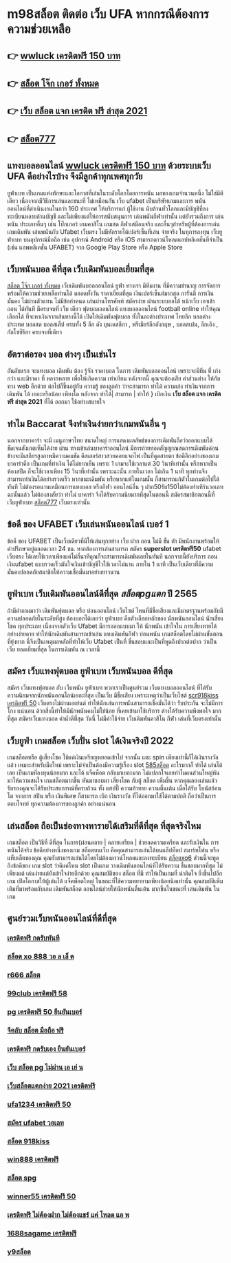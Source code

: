 # m98สล็อต ติดต่อ เว็บ UFA หากกรณีต้องการความช่วยเหลือ

## 👉 [wwluck เครดิตฟรี 150 บาท](https://www.ufaeat.com/credit-free-50/)
## 👉 [สล็อต โจ๊ก เกอร์ ทั้งหมด](https://www.ufaeat.com/register/)
## 👉 [เว็บ สล็อต แจก เครดิต ฟรี ล่าสุด 2021](https://www.ufaeat.com/regis-ufabet-master-free/)
## 👉 [สล็อต777](https://www.ufaeat.com/ufabet-master-login/)

##  แทงบอลออนไลน์   [wwluck เครดิตฟรี 150 บาท](https://www.ufaeat.com/register/) ด้วยระบบเว็บ UFA ดีอย่างไรบ้าง จึงมีลูกค้าทุกเพศทุกวัย

 ยูฟ่าเบท เป็นเกมแห่งทักษะและโอกาสที่เล่นในระดับโลกโดยการพนัน ผลของเกมจำนวนหนึ่ง ไม่ใช่มิติเดียว เนื่องจากมีวิธีการเล่นและชนะที่ ไม่เหมือนกัน เว็บ ufabet เป็นบริษัทเกมและการ พนันออนไลน์ที่ดำเนินงานในกว่า 160 ประเทศ ให้บริการแก่ ผู้ใช้งาน นับล้านทั่วโลกและมีบัญชีที่ลงทะเบียนหลายล้านบัญชี และไม่เพียงแต่ให้การสนับสนุนการ เล่นพนันกีฬาเท่านั้น แต่ยังรวมถึงการ เล่นพนัน ประเภทอื่นๆ เช่น โป๊กเกอร์ เกมคาสิโน เกมสด กีฬาเสมือนจริง และอื่นๆสำหรับผู้ที่ต้องการเล่นเกมเดิมพัน เล่นพนันกับ Ufabet เว็บตรง ไม่มีหักรายได้เปอร์เซ็นที่เล่น จ่ายจริง ในทุการลงทุน  เว็บยูฟ่าเบท  บนอุปกรณ์มือถือ เช่น อุปกรณ์ Android หรือ iOS สามารถดาวน์โหลดแอปพลิเคชั่นที่จำเป็น (เช่น แอพพลิเคชั่น UFABET) จาก Google Play Store หรือ Apple Store 


## เว็บพนันบอล ดีที่สุด เว็บเดิมพันบอลเยี่ยมที่สุด

 [สล็อต โจ๊ก เกอร์ ทั้งหมด](https://www.ufaeat.com/regis-ufabet-master-free/) เว็บเดิมพันบอลออนไลน์  ยูฟ่า  ทางเรา มีทีมงาน  ที่มีความชำนาญ  การจัดการ พร้อมให้ความช่วยเหลือท่านได้  ตลอดทั้งวัน   ราคาเยี่ยมที่สุด   เงินเปอร์เซ็นต์มากสุด การันตี  การเงิน  มั่นคง  ไม่ผ่านตัวแทน  ไม่มีข้อกำหนด   เล่นผ่านโทรศัพท์  สมัครง่าย  ผ่านระบบออโต้ หน้าเว็บ   เอาเข้า ถอน ได้ทันที  มีครบจบที่ เว็บ เดียว ฟุตบอลออนไลน์ แทงบอลออนไลน์ football online ทำให้คุณ เลือกได้ ที่จะหาเงินจากเส้นทางนี้ได้ เปิดให้เดิมพันฟุตบอล  ทั้งในละต่างประเทศ  ไทยลีก บอลต่างประเทศ บอลสด บอลสเต็ป  ครบทั้ง 5 ลีก ดัง บุนเดสลีกา , พรีเมียร์ลีกอังกฤษ ,  บอลสเปน, ลีกเอิง , กัลโซซีรีอา  ครบจบที่เดียว

##  อัตราต่อรอง บอล ต่างๆ  เป็นเช่นไร

 อันดับแรก จะแทงบอล เดิมพัน  ต้อง  รู้จัก  ราคาบอล  ในการ เดิมพันบอลออนไลน์ เพราะจะมีทีม ที่ เก่งกว่า และมีราคา ที่ หลากหลาย เพื่อให้เกิดความ เท่าเทียม   หลังจากนี้  คุณจะต้องเสีย  ค่าส่วนต่าง ให้กับทาง  web  อีกด้วย ต่อไปก็ขึ้นอยู่กับ ความรู้ ของลูกค้า  ว่าจะสามารถ ทำได้ ความเก่ง ทำเงินจากการ  เดิมพัน ได้ เยอะหรือน้อย เพียงใด หลังจาก  ทำได้| สามารถ | ทำให้ }  เบิกเงิน **เว็บ สล็อต แจก เครดิต ฟรี ล่าสุด 2021**  ที่ได้  ออกมา  ใช้อย่างสบายใจ

## ทำไม  Baccarat  จึงทำเงินง่ายกว่าเกมพนันอื่น ๆ 

นอกจากบาคาร่า จะมี  เมนูภาษาไทย  ขนาดใหญ่ การแสดงผลลัพธ์ของการเดิมพันถือว่าออกแบบได้ชัดเจนสังเกตเห็นได้ง่าย ผ่าน  ทางเข้าเล่นบาคาร่าออนไลน์   มีการถ่ายทอดสัญญาณสดการเดิมพันค่อนข้างจะมีเสถียรสูงภาพมีความคมชัด ดีลเลอร์สาวสวยคอยแจกไพ่ เป็นที่ดูดสายตา ข้อดีอีกอย่างของเกมบาคาร่าคือ เป็นเกมที่ทำเงิน  ได้ไม่ยากเย็น  เพราะ 1 เกมจะใช้เวลาแต่ 30 วินาทีเท่านั้น หรือหากเป็นห้องสปีด ก็จะใช้เวลาเพียง 15  วินาที่เท่านั้น เพราะฉะนั้น  ภายในเวลา ไม่เกิน 1 นาที ทุกท่านจึงสามารถทำเงินได้อย่างรวดเร็ว หากชนะเดิมพัน หรือหากแพ้ในเกมนั้น ก็สามารถแก้ตัวในเกมต่อไปได้ทันที ไม่ต้องรอนานเหมือนการแทงบอล หรือกีฬา ออนไลน์อื่น ๆ ฝาก50รับ150ไม่ต้องทําเทิร์นวอเลท ฉะนั้นแล้ว ไม่ต้องสงสัยว่า ทำไม่ บาคาร่า จึงได้รับความนิยมากที่สุดในตอนนี้ สมัครสมาชิกตอนนี้ที่  เว็บยูฟ่าเบท [สล็อต777](https://www.ufaeat.com/) เว็บตรงเท่านั้น


## ข้อดี ของ UFABET  เว็บเล่นพนันออนไลน์ เบอร์ 1

ข้อดี ของ UFABET เป็นเว็บเดียวที่มีให้เล่นทุกอย่าง  เว็บ ฝาก ถอน ไม่มี ขั้น ต่ํา  มีพนักงานพร้อมให้คำปรึกษาอยู่ตลอดเวลา 24 ชม. หากต้องการเล่นสามารถ  สมัคร **superslot เครดิตฟรี50** ufabet เว็บตรง  ได้เลยใช้เวลาเพียงแค่ไม่กี่นาทีคุณก็จะสามารถเดิมพันเลยในทันที นอกจากนี้ยังบริการ  ถอนเงินufabet  แบบรวดเร็วมันใจเงินเข้าบัญชีไวใช้เวลาไม่นาน ภายใน 1 นาที เป็นเว็บเดียวที่มีความมั่นคงปลอดภัยสมาชิกให้ความเชื่อมั่นมาอย่างยาวนาน


## ยูฟ่าเบท  เว็บเดิมพันออนไลน์ดีที่สุด ***สล็อตpgแตก*** ปี 2565 

ถ้ามีคำถามมาว่า เดิมพันฟุตบอล   หรือ  บ่อนออนไลน์  เว็บไซต์ ไหนที่มีชื่อเสียงและมีมาตรฐานพร้อมกับมีความปลอดภัยในระดับที่สูง ต้องบอกได้เลยว่า ยูฟ่าเบท  คือตัวเลือกหลักของ นักพนันออนไลน์ นักเสี่ยงโชค ทุกประเภท  เนื่องจากตัวเว็บ Ufabet  มีการออกแบบมา ให้ นักพนัน เข้าใจใน การเสี่ยงทายได้อย่างง่ายดาย ทำให้นักเดิมพันสามารถเข้าเล่น แทงเดิมพันกีฬา  บ่อนพนัน  เกมสล็อตโดยไม่ผ่านขั้นตอนที่ยุ่งยาก นี่จึงเป็นเหตุผลหลักที่ทำให้เว็บ Ufabet  เป็นที่ ชื่นชอบและเป็นที่พูดถึงปากต่อปาก ว่าเป็น เว็บ   ยอดเยี่ยมที่สุด ในการเดิมพัน ณ เวลานี้ 


## สมัคร เว็บแทงฟุตบอล  ยูฟ่าเบท เว็บพนันบอล ดีที่สุด

สมัคร เว็บแทงฟุตบอล  กับ  เว็บพนัน ยูฟ่าเบท พวกเราเป็นศูนย์รวม เว็บแทงบอลออนไลน์ ที่ได้รับ ความนิยมจากนักพนันออนไลน์เยอะที่สุด เป็นเว็บ มีชื่อเสียง เพราะเหตุว่าเป็นเว็บไซต์ [scr918kiss เครดิตฟรี 50](https://www.ufaeat.com/register/) เว็บตรงไม่ผ่านเอเย่นต์ ทำให้นักเล่นการพนันสามารถเชื่อมั่นได้ว่า รับประกัน จะไม่มีการโกง แน่นอน ด้วยสิ่งนี้ทำให้มีนักพนันคนไม่ใช่น้อย ที่เคยเข้ามาใช้บริการ ต่างได้รับความพึงพอใจ มากที่สุด สมัครเว็บแทงบอล   ค่าน้ำดีที่สุด วันนี้ ไม่มีค่าใช้จ่าย เว็บเดิมพันคาสิโน กีฬา เล่นที่เว็บตรงเท่านั้น


## เว็บยูฟ่า เกมสล็อต เว็บปั่น slot ได้เงินจริงปี 2022

 เกมสล็อตหรือ ตู้เสี่ยงโชค ใช้แค่เงินเหรียญหยอดเข้าไป จากนั้น แตะ   spin เพียงเท่านี้ก็ได้เงินรางวัล แล้ว เหมาะสำหรับมือใหม่  เพราะไม่จำเป็นต้องมีความรู้เรื่อง slot [585สล็อต](https://www.ufaeat.com/) อะไรมากก็ ทำได้ เล่นได้เลย เป็นเกมที่ลงทุนน้อยมาก และได้ แจ็คพ็อต กลับมาเยอะมาก ไม่แปลกใจเลยทำไมคนส่วนใหญ่หันมาให้ความสนใจ เกมสล็อตมากขึ้น หันมาชอบมา เสี่ยงโชค กับตู้ สล็อต เพิ่มขึ้น หากคุณลองเล่นแล้วรับรองคุณจะได้รับประสบการณ์ที่ครบถ้วน ทั้ง แฮปปี้  ความท้าทาย ความตื่นเต้น เมื่อได้รับ โบนัสก้อนโต จากการ  สปิน หรือ เงินพิเศษ ก็สามารถ  เบิก เงินรางวัล ที่ได้ออกมาใช้ได้ตามปกติ ถือว่าเป็นการตอบโจทย์ ทุกความต้องการของลูกค้า อย่างแน่นอน 


## เล่นสล็อต ถือเป็นช่องทางหารายได้เสริมที่ดีที่สุด ที่สุดจริงไหม

เกมสล็อต เป็นวิธีที่ ดีที่สุด ในการ{ผ่อนคลาย | คลายเครียด | ช่วยลดความเครียด และรับเงินใน การพนันได้จริง ข้อดีอย่างหนึ่งของเกม สล็อตบนเว็บ คือคุณสามารถเล่นได้บนแล็ปท็อป สมาร์ทโฟน หรือแท็บเล็ตของคุณ คุณยังสามารถเล่นได้โดยไม่ต้องดาวน์โหลดและลงทะเบียน [สล็อตxo6](https://www.ufaeat.com/regis-ufabet-master-free/) ส่วนนี้จะพูดถึงข้อดีของ เกม slot ว่าดีแค่ไหน  slot เป็นเกม  วางเดิมพันออนไลน์ที่ได้รับความ ชื่นชอบมากที่สุด ไม่เพียงแต่ เล่นง่ายแต่ยังเข้าใจง่ายอีกด้วย คุณสมบัติของ สล็อต ที่มี ทำให้เป็นเกมที่ น่าติดใจ ยิ่งขึ้นไปอีกเกม เปิดโอกาสให้ผู้เล่นได้ แจ็คพ็อตใหญ่ ในขณะที่ใช้ความพยายามเพียงน้อยนิดเท่านั้น คุณสมบัติเพิ่มเติมที่มาพร้อมกับเกม เดิมพันสล็อต  ออนไลน์ช่วยให้นักพนันตื่นเต้น มากขึ้นในขณะที่ เล่นเดิมพัน ในเกม


## ศูนย์รวมเว็บพนันออนไลน์ที่ดีที่สุด

### [เครดิตฟรี กดรับทันที](https://atom.io/themes/UFAEAT%20ทางเข้า%20UFABET%20pg%20สล็อต%20008%20สล็อต%20สมัครฟรี%20ฟรีเครดิต%20100%)
### [สล็อต xo 888 วอ ล เล็ ต](https://atom.io/themes/UFAEAT%20ทางเข้า%20UFABET%2011hilo%20สล็อต%20008%20สล็อต%20สมัครฟรี%20ฟรีเครดิต%20100%)
### [r666 สล็อต](https://atom.io/themes/UFAEAT%20ทางเข้า%20UFABET%20koi88%20สล็อต%20008%20สล็อต%20สมัครฟรี%20ฟรีเครดิต%20100%)
### [99club เครดิตฟรี 58](https://atom.io/themes/UFAEAT%20ทางเข้า%20UFABET%20เครดิตฟรี50%20bone168%20008%20สล็อต%20สมัครฟรี%20ฟรีเครดิต%20100%)
### [pg เครดิตฟรี 50 ยืนยันเบอร์](https://atom.io/themes/UFAEAT%20ทางเข้า%20UFABET%20เครดิตฟรี%20กดรับเองหน้าเว็บล่าสุด%202564%20008%20สล็อต%20สมัครฟรี%20ฟรีเครดิต%20100%)
### [จีคลับ สล็อต มือถือ ฟรี](https://atom.io/themes/UFAEAT%20ทางเข้า%20UFABET%20superslot%20เครดิตฟรี%20มาใหม่%20008%20สล็อต%20สมัครฟรี%20ฟรีเครดิต%20100%)
### [เครดิตฟรี กดรับเอง ยืนยันเบอร์](https://atom.io/themes/UFAEAT%20ทางเข้า%20UFABET%20เครดิตฟรี%2030%20บาท%20ไม่ต้องแชร์%20008%20สล็อต%20สมัครฟรี%20ฟรีเครดิต%20100%)
### [เว็บ สล็อต pg ไม่ผ่าน เอ เย่ น](https://atom.io/themes/UFAEAT%20ทางเข้า%20UFABET%20เว็บสล็อต%20เปิดใหม่%20เครดิตฟรี%20008%20สล็อต%20สมัครฟรี%20ฟรีเครดิต%20100%)
### [เว็บสล็อตแตกง่าย 2021 เครดิตฟรี](https://atom.io/themes/UFAEAT%20ทางเข้า%20UFABET%20เครดิตฟรี%202022%20008%20สล็อต%20สมัครฟรี%20ฟรีเครดิต%20100%)
### [ufa1234 เครดิตฟรี 50](https://atom.io/themes/UFAEAT%20ทางเข้า%20UFABET%20superslot%20789%20เครดิตฟรี%2050%20008%20สล็อต%20สมัครฟรี%20ฟรีเครดิต%20100%)
### [สมัคร ufabet วอเลท](https://atom.io/themes/UFAEAT%20ทางเข้า%20UFABET%20สล็อต789เว็บตรง%20008%20สล็อต%20สมัครฟรี%20ฟรีเครดิต%20100%)
### [สล็อต 918kiss](https://atom.io/themes/UFAEAT%20ทางเข้า%20UFABET%20wow%20slot777%20เครดิตฟรี%20100%20008%20สล็อต%20สมัครฟรี%20ฟรีเครดิต%20100%)
### [win888 เครดิตฟรี](https://atom.io/themes/UFAEAT%20ทางเข้า%20UFABET%20winner555%20เครดิตฟรี%20100%20บาท%20008%20สล็อต%20สมัครฟรี%20ฟรีเครดิต%20100%)
### [สล็อต spg](https://atom.io/themes/UFAEAT%20ทางเข้า%20UFABET%20lucia%2068%20เครดิตฟรี%20008%20สล็อต%20สมัครฟรี%20ฟรีเครดิต%20100%)
### [winner55 เครดิตฟรี 50](https://atom.io/themes/UFAEAT%20ทางเข้า%20UFABET%20สล็อต444%20008%20สล็อต%20สมัครฟรี%20ฟรีเครดิต%20100%)
### [เครดิตฟรี ไม่ต้องฝาก ไม่ต้องแชร์ แค่ โหลด แอ พ](https://atom.io/themes/UFAEAT%20ทางเข้า%20UFABET%20สล็อต%20350%20008%20สล็อต%20สมัครฟรี%20ฟรีเครดิต%20100%)
### [1688sagame เครดิตฟรี](https://atom.io/themes/UFAEAT%20ทางเข้า%20UFABET%20สล็อต789ฝากถอนไม่มีขั้นต่ํา%20008%20สล็อต%20สมัครฟรี%20ฟรีเครดิต%20100%)
### [y9สล็อต](https://atom.io/themes/UFAEAT%20ทางเข้า%20UFABET%20สล็อตxoทดลองเล่น%20008%20สล็อต%20สมัครฟรี%20ฟรีเครดิต%20100%)